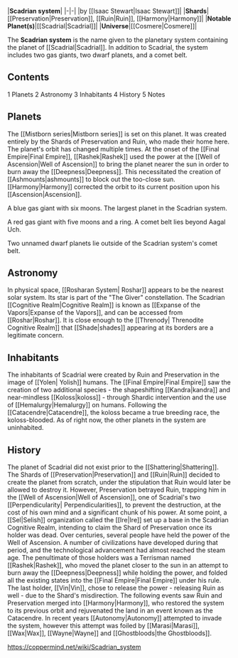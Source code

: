 |**Scadrian system**|
|-|-|
|by [[Isaac Stewart\|Isaac Stewart]]|
|**Shards**|[[Preservation\|Preservation]], [[Ruin\|Ruin]], [[Harmony\|Harmony]]|
|**Notable Planet(s)**|[[Scadrial\|Scadrial]]|
|**Universe**|[[Cosmere\|Cosmere]]|

The **Scadrian system** is the name given to the planetary system containing the planet of [[Scadrial\|Scadrial]]. In addition to Scadrial, the system includes two gas giants, two dwarf planets, and a comet belt.

## Contents

1 Planets
2 Astronomy
3 Inhabitants
4 History
5 Notes


## Planets

The [[Mistborn series\|Mistborn series]] is set on this planet. It was created entirely by the Shards of Preservation and Ruin, who made their home here. The planet's orbit has changed multiple times. At the onset of the [[Final Empire\|Final Empire]], [[Rashek\|Rashek]] used the power at the [[Well of Ascension\|Well of Ascension]] to bring the planet nearer the sun in order to burn away the [[Deepness\|Deepness]]. This necessitated the creation of [[Ashmounts\|ashmounts]] to block out the too-close sun. [[Harmony\|Harmony]] corrected the orbit to its current position upon his [[Ascension\|Ascension]].


A blue gas giant with six moons. The largest planet in the Scadrian system.


A red gas giant with five moons and a ring. A comet belt lies beyond Aagal Uch.


Two unnamed dwarf planets lie outside of the Scadrian system's comet belt.

## Astronomy
In physical space, [[Rosharan System\| Roshar]] appears to be the nearest solar system. Its star is part of the "The Giver" constellation. The Scadrian [[Cognitive Realm\|Cognitive Realm]] is known as [[Expanse of the Vapors\|Expanse of the Vapors]], and can be accessed from [[Roshar\|Roshar]]. It is close enough to the [[Threnody\| Threnodite Cognitive Realm]] that [[Shade\|shades]] appearing at its borders are a legitimate concern.

## Inhabitants
The inhabitants of Scadrial were created by Ruin and Preservation in the image of [[Yolen\| Yolish]] humans. The [[Final Empire\|Final Empire]] saw the creation of two additional species - the shapeshifting [[Kandra\|kandra]] and near-mindless [[Koloss\|koloss]] - through Shardic intervention and the use of [[Hemalurgy\|Hemalurgy]] on humans. Following the [[Catacendre\|Catacendre]], the koloss became a true breeding race, the koloss-blooded.
As of right now, the other planets in the system are uninhabited.

## History
The planet of Scadrial did not exist prior to the [[Shattering\|Shattering]]. The Shards of [[Preservation\|Preservation]] and [[Ruin\|Ruin]] decided to create the planet from scratch, under the stipulation that Ruin would later be allowed to destroy it. However, Preservation betrayed Ruin, trapping him in the [[Well of Ascension\|Well of Ascension]], one of Scadrial's two [[Perpendicularity\| Perpendicularities]], to prevent the destruction, at the cost of his own mind and a significant chunk of his power.
At some point, a [[Sel\|Selish]] organization called the [[Ire\|Ire]] set up a base in the Scadrian Cognitive Realm, intending to claim the Shard of Preservation once its holder was dead.
Over centuries, several people have held the power of the Well of Ascension. A number of civilizations have developed during that period, and the technological advancement had almost reached the steam age. The penultimate of those holders was a Terrisman named [[Rashek\|Rashek]], who moved the planet closer to the sun in an attempt to burn away the [[Deepness\|Deepness]] while holding the power, and folded all the existing states into the [[Final Empire\|Final Empire]] under his rule. The last holder, [[Vin\|Vin]], chose to release the power - releasing Ruin as well - due to the Shard's misdirection. The following events saw Ruin and Preservation merged into [[Harmony\|Harmony]], who restored the system to its previous orbit and rejuvenated the land in an event known as the Catacendre.
In recent years [[Autonomy\|Autonomy]] attempted to invade the system, however this attempt was foiled by [[Marasi\|Marasi]], [[Wax\|Wax]], [[Wayne\|Wayne]] and [[Ghostbloods\|the Ghostbloods]].



https://coppermind.net/wiki/Scadrian_system